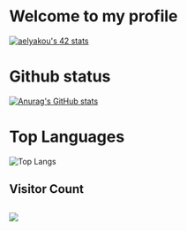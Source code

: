 <h1>Welcome to my profile</h1>

[![aelyakou's 42 stats](https://badge.mediaplus.ma/greenbinary/aelyakou)](https://github.com/oakoudad/badge42)



<h1>Github status</h1>

[![Anurag's GitHub stats](https://github-readme-stats.vercel.app/api?username=EldritchGriffin)](https://github.com/anuraghazra/github-readme-stats)

<h1>Top Languages</h1>

![Top Langs](https://github-readme-stats.vercel.app/api/top-langs/?username=EldritchGriffin)

<h2> Visitor Count <h2>

<p align="left" >   
  <img src="https://profile-counter.glitch.me/EldritchGriffin/count.svg" />  
</p>
